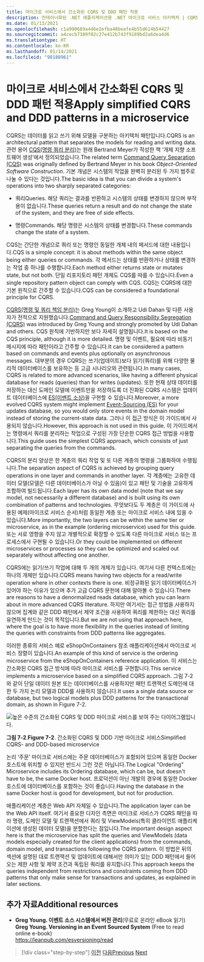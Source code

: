 ```yaml
---
title: 마이크로 서비스에서 간소화된 CQRS 및 DDD 패턴 적용
description: 컨테이너화된 .NET 애플리케이션용 .NET 마이크로 서비스 아키텍처 | CQRS 및 DDD 간의 전반적인 관계를 이해합니다.
ms.date: 01/13/2021
ms.openlocfilehash: c1a990689a446e2efba48beafe4b55d614b54427
ms.sourcegitcommit: a4cecb7389f02c27e412b743f9189bd2a6dea4d6
ms.translationtype: HT
ms.contentlocale: ko-KR
ms.lasthandoff: 01/14/2021
ms.locfileid: "98188961"
---
```

# <a name="apply-simplified-cqrs-and-ddd-patterns-in-a-microservice"></a><span data-ttu-id="175fb-103">마이크로 서비스에서 간소화된 CQRS 및 DDD 패턴 적용</span><span class="sxs-lookup"><span data-stu-id="175fb-103">Apply simplified CQRS and DDD patterns in a microservice</span></span>

<span data-ttu-id="175fb-104">CQRS는 데이터를 읽고 쓰기 위해 모델을 구분하는 아키텍처 패턴입니다.</span><span class="sxs-lookup"><span data-stu-id="175fb-104">CQRS is an architectural pattern that separates the models for reading and writing data.</span></span> <span data-ttu-id="175fb-105">관련 용어 [CQS(명령 쿼리 분리)](https://martinfowler.com/bliki/CommandQuerySeparation.html)는 원래 Bertrand Meyer가 작성한 책 ‘개체 지향 소프트웨어 생성’에서 정의되었습니다.</span><span class="sxs-lookup"><span data-stu-id="175fb-105">The related term [Command Query Separation (CQS)](https://martinfowler.com/bliki/CommandQuerySeparation.html) was originally defined by Bertrand Meyer in his book *Object-Oriented Software Construction*.</span></span> <span data-ttu-id="175fb-106">기본 개념은 시스템의 작업을 완벽히 분리된 두 가지 범주로 나눌 수 있다는 것입니다.</span><span class="sxs-lookup"><span data-stu-id="175fb-106">The basic idea is that you can divide a system's operations into two sharply separated categories:</span></span>

- <span data-ttu-id="175fb-107">쿼리</span><span class="sxs-lookup"><span data-stu-id="175fb-107">Queries.</span></span> <span data-ttu-id="175fb-108">해당 쿼리는 결과를 반환하고 시스템의 상태를 변경하지 않으며 부작용이 없습니다.</span><span class="sxs-lookup"><span data-stu-id="175fb-108">These queries return a result and do not change the state of the system, and they are free of side effects.</span></span>

- <span data-ttu-id="175fb-109">명령</span><span class="sxs-lookup"><span data-stu-id="175fb-109">Commands.</span></span> <span data-ttu-id="175fb-110">해당 명령은 시스템의 상태를 변경합니다.</span><span class="sxs-lookup"><span data-stu-id="175fb-110">These commands change the state of a system.</span></span>

<span data-ttu-id="175fb-111">CQS는 간단한 개념으로 쿼리 또는 명령인 동일한 개체 내의 메서드에 대한 내용입니다.</span><span class="sxs-lookup"><span data-stu-id="175fb-111">CQS is a simple concept: it is about methods within the same object being either queries or commands.</span></span> <span data-ttu-id="175fb-112">각 메서드는 상태를 반환하거나 상태를 변경하는 작업 중 하나를 수행합니다.</span><span class="sxs-lookup"><span data-stu-id="175fb-112">Each method either returns state or mutates state, but not both.</span></span> <span data-ttu-id="175fb-113">단일 리포지토리 패턴 개체도 CQS를 따를 수 있습니다.</span><span class="sxs-lookup"><span data-stu-id="175fb-113">Even a single repository pattern object can comply with CQS.</span></span> <span data-ttu-id="175fb-114">CQS는 CQRS에 대한 기본 원칙으로 간주할 수 있습니다.</span><span class="sxs-lookup"><span data-stu-id="175fb-114">CQS can be considered a foundational principle for CQRS.</span></span>

<span data-ttu-id="175fb-115">[CQRS(명령 및 쿼리 책임 분리)](https://martinfowler.com/bliki/CQRS.html)는 Greg Young이 소개하고 Udi Dahan 및 다른 사용자가 전적으로 지원했습니다.</span><span class="sxs-lookup"><span data-stu-id="175fb-115">[Command and Query Responsibility Segregation (CQRS)](https://martinfowler.com/bliki/CQRS.html) was introduced by Greg Young and strongly promoted by Udi Dahan and others.</span></span> <span data-ttu-id="175fb-116">CQS 원칙에 기반하지만 보다 자세히 설명됩니다.</span><span class="sxs-lookup"><span data-stu-id="175fb-116">It is based on the CQS principle, although it is more detailed.</span></span> <span data-ttu-id="175fb-117">명령 및 이벤트, 필요에 따라 비동기 메시지에 따라 패턴이라고 간주할 수 있습니다.</span><span class="sxs-lookup"><span data-stu-id="175fb-117">It can be considered a pattern based on commands and events plus optionally on asynchronous messages.</span></span> <span data-ttu-id="175fb-118">대부분의 경우 CQRS는 쓰기(업데이트)보다 읽기(쿼리)를 위해 다양한 물리적 데이터베이스를 보유하는 등 고급 시나리오와 관련됩니다.</span><span class="sxs-lookup"><span data-stu-id="175fb-118">In many cases, CQRS is related to more advanced scenarios, like having a different physical database for reads (queries) than for writes (updates).</span></span> <span data-ttu-id="175fb-119">또한 현재 상태 데이터를 저장하는 대신 도메인 모델에 이벤트만을 저장하도록 더 진화된 CQRS 시스템은 업데이트 데이터베이스에 [ES(이벤트 소싱)](https://martinfowler.com/eaaDev/EventSourcing.html)을 구현할 수 있습니다.</span><span class="sxs-lookup"><span data-stu-id="175fb-119">Moreover, a more evolved CQRS system might implement [Event-Sourcing (ES)](https://martinfowler.com/eaaDev/EventSourcing.html) for your updates database, so you would only store events in the domain model instead of storing the current-state data.</span></span> <span data-ttu-id="175fb-120">그러나 이 접근 방식은 이 가이드에서 사용되지 않습니다.</span><span class="sxs-lookup"><span data-stu-id="175fb-120">However, this approach is not used in this guide.</span></span> <span data-ttu-id="175fb-121">이 가이드에서는 명령에서 쿼리를 분리하는 작업으로 구성된 가장 단순한 CQRS 접근 방법을 사용합니다.</span><span class="sxs-lookup"><span data-stu-id="175fb-121">This guide uses the simplest CQRS approach, which consists of just separating the queries from the commands.</span></span>

<span data-ttu-id="175fb-122">CQRS의 분리 양상은 한 계층의 쿼리 작업 및 또 다른 계층의 명령을 그룹화하여 수행됩니다.</span><span class="sxs-lookup"><span data-stu-id="175fb-122">The separation aspect of CQRS is achieved by grouping query operations in one layer and commands in another layer.</span></span> <span data-ttu-id="175fb-123">각 계층에는 고유한 데이터 모델(모델은 다른 데이터베이스가 아닐 수 있음)이 있고 패턴 및 기술을 고유하게 조합하여 빌드됩니다.</span><span class="sxs-lookup"><span data-stu-id="175fb-123">Each layer has its own data model (note that we say model, not necessarily a different database) and is built using its own combination of patterns and technologies.</span></span> <span data-ttu-id="175fb-124">무엇보다도 두 계층은 이 가이드에 사용된 예제(마이크로 서비스 순서)처럼 동일한 계층 또는 마이크로 서비스 내에 있을 수 있습니다.</span><span class="sxs-lookup"><span data-stu-id="175fb-124">More importantly, the two layers can be within the same tier or microservice, as in the example (ordering microservice) used for this guide.</span></span> <span data-ttu-id="175fb-125">또는 서로 영향을 주지 않고 개별적으로 확장할 수 있도록 다른 마이크로 서비스 또는 프로세스에서 구현될 수 있습니다.</span><span class="sxs-lookup"><span data-stu-id="175fb-125">Or they could be implemented on different microservices or processes so they can be optimized and scaled out separately without affecting one another.</span></span>

<span data-ttu-id="175fb-126">CQRS에는 읽기/쓰기 작업에 대해 두 개의 개체가 있습니다. 여기서 다른 컨텍스트에는 하나의 개체만 있습니다.</span><span class="sxs-lookup"><span data-stu-id="175fb-126">CQRS means having two objects for a read/write operation where in other contexts there is one.</span></span> <span data-ttu-id="175fb-127">비정규화된 읽기 데이터베이스가 있어야 하는 이유가 있으며 추가 고급 CQRS 문헌에 대해 알아볼 수 있습니다.</span><span class="sxs-lookup"><span data-stu-id="175fb-127">There are reasons to have a denormalized reads database, which you can learn about in more advanced CQRS literature.</span></span> <span data-ttu-id="175fb-128">하지만 여기서는 접근 방법을 ֲ사용하지 않으며 집계와 같은 DDD 패턴에서 제약 조건을 사용하여 쿼리를 제한하는 대신 쿼리를 유연하게 만드는 것이 목적입니다.</span><span class="sxs-lookup"><span data-stu-id="175fb-128">But we are not using that approach here, where the goal is to have more flexibility in the queries instead of limiting the queries with constraints from DDD patterns like aggregates.</span></span>

<span data-ttu-id="175fb-129">이러한 종류의 서비스 예로 eShopOnContainers 참조 애플리케이션에서 마이크로 서비스 정렬이 있습니다.</span><span class="sxs-lookup"><span data-stu-id="175fb-129">An example of this kind of service is the ordering microservice from the eShopOnContainers reference application.</span></span> <span data-ttu-id="175fb-130">이 서비스는 간소화된 CQRS 접근 방식에 따라 마이크로 서비스를 구현합니다.</span><span class="sxs-lookup"><span data-stu-id="175fb-130">This service implements a microservice based on a simplified CQRS approach.</span></span> <span data-ttu-id="175fb-131">그림 7-2와 같이 단일 데이터 원본 또는 데이터베이스를 사용하지만 패턴 트랜잭션 도메인에 대한 두 가지 논리 모델과 DDD를 사용하지 않습니다.</span><span class="sxs-lookup"><span data-stu-id="175fb-131">It uses a single data source or database, but two logical models plus DDD patterns for the transactional domain, as shown in Figure 7-2.</span></span>

![높은 수준의 간소화된 CQRS 및 DDD 마이크로 서비스를 보여 주는 다이어그램입니다.](./media/apply-simplified-microservice-cqrs-ddd-patterns/simplified-cqrs-ddd-microservice.png)

<span data-ttu-id="175fb-133">**그림 7-2**.</span><span class="sxs-lookup"><span data-stu-id="175fb-133">**Figure 7-2**.</span></span> <span data-ttu-id="175fb-134">간소화된 CQRS 및 DDD 기반 마이크로 서비스</span><span class="sxs-lookup"><span data-stu-id="175fb-134">Simplified CQRS- and DDD-based microservice</span></span>

<span data-ttu-id="175fb-135">논리 ‘주문’ 마이크로 서비스에는 주문 데이터베이스가 포함되어 있으며 동일한 Docker 호스트에 위치할 수 있지만 반드시 그런 것은 아닙니다.</span><span class="sxs-lookup"><span data-stu-id="175fb-135">The Logical "Ordering" Microservice includes its Ordering database, which can be, but doesn't have to be, the same Docker host.</span></span> <span data-ttu-id="175fb-136">프로덕션이 아닌 개발의 경우에 동일한 Docker 호스트에 데이터베이스를 포함하는 것이 좋습니다.</span><span class="sxs-lookup"><span data-stu-id="175fb-136">Having the database in the same Docker host is good for development, but not for production.</span></span>

<span data-ttu-id="175fb-137">애플리케이션 계층은 Web API 자체일 수 있습니다.</span><span class="sxs-lookup"><span data-stu-id="175fb-137">The application layer can be the Web API itself.</span></span> <span data-ttu-id="175fb-138">여기서 중요한 디자인 측면은 마이크로 서비스가 CQRS 패턴을 따라 명령, 도메인 모델 및 트랜잭션에서 쿼리 및 ViewModels(특히 클라이언트 애플리케이션에 생성된 데이터 모델)을 분할한다는 점입니다.</span><span class="sxs-lookup"><span data-stu-id="175fb-138">The important design aspect here is that the microservice has split the queries and ViewModels (data models especially created for the client applications) from the commands, domain model, and transactions following the CQRS pattern.</span></span> <span data-ttu-id="175fb-139">이 방법은 뒤의 섹션에 설명된 대로 트랜잭션 및 업데이트에 대해서만 의미가 있는 DDD 패턴에서 들어오는 제한 사항 및 제약 조건과 독립된 쿼리를 유지합니다.</span><span class="sxs-lookup"><span data-stu-id="175fb-139">This approach keeps the queries independent from restrictions and constraints coming from DDD patterns that only make sense for transactions and updates, as explained in later sections.</span></span>

## <a name="additional-resources"></a><span data-ttu-id="175fb-140">추가 자료</span><span class="sxs-lookup"><span data-stu-id="175fb-140">Additional resources</span></span>

- <span data-ttu-id="175fb-141">**Greg Young. 이벤트 소스 시스템에서 버전 관리**(무료로 온라인 eBook 읽기) </span><span class="sxs-lookup"><span data-stu-id="175fb-141">**Greg Young. Versioning in an Event Sourced System** (Free to read online e-book) </span></span>\
   <https://leanpub.com/esversioning/read>

>[!div class="step-by-step"]
><span data-ttu-id="175fb-142">[이전](index.md)
>[다음](eshoponcontainers-cqrs-ddd-microservice.md)</span><span class="sxs-lookup"><span data-stu-id="175fb-142">[Previous](index.md)
[Next](eshoponcontainers-cqrs-ddd-microservice.md)</span></span>
